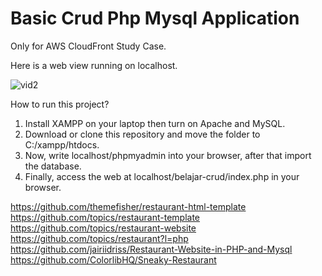 # Basic Crud Php Mysql Application

Only for AWS CloudFront Study Case. 

Here is a web view running on localhost.

![vid2](https://user-images.githubusercontent.com/66185022/105703821-c6a63f00-5f48-11eb-81d2-eee4b805243b.gif)

How to run this project?
1. Install XAMPP on your laptop then turn on Apache and MySQL.
2. Download or clone this repository and move the folder to C:/xampp/htdocs.
3. Now, write localhost/phpmyadmin into your browser, after that import the database.
4. Finally, access the web at localhost/belajar-crud/index.php in your browser.


https://github.com/themefisher/restaurant-html-template
https://github.com/topics/restaurant-template
https://github.com/topics/restaurant-website
https://github.com/topics/restaurant?l=php
https://github.com/jairiidriss/Restaurant-Website-in-PHP-and-Mysql
https://github.com/ColorlibHQ/Sneaky-Restaurant